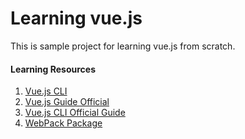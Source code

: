 # Learning vue.js
This is sample project for learning vue.js from scratch.

#### Learning Resources
1. [Vue.js CLI](https://cli.vuejs.org/guide/)
2. [Vue.js Guide Official](https://vuejs.org/v2/guide/)
3. [Vue.js CLI Official Guide](https://vuejs.org/v2/guide/installation.html#CLI)
4. [WebPack Package](https://webpack.js.org/api/node/)

